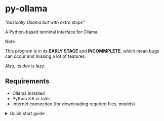 # py-ollama
*"basically Ollama but with extra steps"*

A Python-based terminal interface for Ollama.
> [!NOTE]  
> This program is in its **EARLY STAGE** and **INCOMMPLETE**, which mean bugs can occur and missing a lot of features.
>
> Also, its dev is lazy.
 
## Requirements
- Ollama installed
- Python 3.8 or later
- Internet connection (for downloading required files, models)
<details>
<summary>Quick start guide</summary>

  # Quick start guide
  
  ### 1. Preparing
  Assuming you have Python 3.8 (or later) and Ollama are already installed.
  Check if your Python install is compatible by running `py` or `python3` in terminal.
  If Python is installed, terminal should output like this:
  ```
  > py
  Python 3.12.7 (main, Feb  4 2025, 14:46:03) [GCC 14.2.0] on linux
  Type "help", "copyright", "credits" or "license" for more information.
  >>> 
  ```
  Otherwise, go to https://www.python.org/downloads/ to download Python.
  
  ### 2. Running py-ollama
  Download or clone the repo.
  Install required dependencies from text file `requirements.txt`:
  ```
  py -m pip install -r requirements.txt
  ```
  Download your desired model for Ollama by running:
  ```
  ollama pull [model]
  ```
  with [model] is a name of your chosen model.
  All downloadable models can be found here https://ollama.com/search
  
  Example:
  ```
  ollama pull llama3.2:1b
  ```
  The command above is used to pull a version of `llama3.2` model with 1 billion parameters for low-end computers.
  
  Run `py-ollama.py` with:
  ```
  py pyollama.py
  ```
  Follow the program instructions.
</details>
